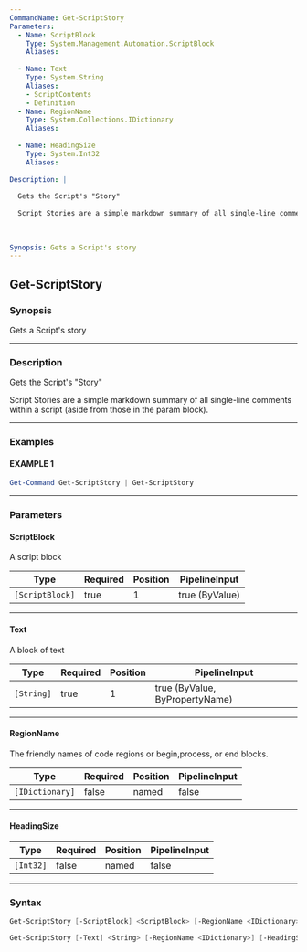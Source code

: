 ```yaml
---
CommandName: Get-ScriptStory
Parameters: 
  - Name: ScriptBlock
    Type: System.Management.Automation.ScriptBlock
    Aliases: 
    
  - Name: Text
    Type: System.String
    Aliases: 
    - ScriptContents
    - Definition
  - Name: RegionName
    Type: System.Collections.IDictionary
    Aliases: 
    
  - Name: HeadingSize
    Type: System.Int32
    Aliases: 
    
Description: |
  
  Gets the Script's "Story"
  
  Script Stories are a simple markdown summary of all single-line comments within a script (aside from those in the param block).
  
  
  
Synopsis: Gets a Script's story
---
```



Get-ScriptStory
---------------


### Synopsis
Gets a Script's story

---


### Description

Gets the Script's "Story"

Script Stories are a simple markdown summary of all single-line comments within a script (aside from those in the param block).

---


### Examples
#### EXAMPLE 1
```PowerShell
Get-Command Get-ScriptStory | Get-ScriptStory
```

---


### Parameters
#### **ScriptBlock**

A script block






|Type           |Required|Position|PipelineInput |
|---------------|--------|--------|--------------|
|`[ScriptBlock]`|true    |1       |true (ByValue)|



---
#### **Text**

A block of text






|Type      |Required|Position|PipelineInput                 |
|----------|--------|--------|------------------------------|
|`[String]`|true    |1       |true (ByValue, ByPropertyName)|



---
#### **RegionName**

The friendly names of code regions or begin,process, or end blocks.






|Type           |Required|Position|PipelineInput|
|---------------|--------|--------|-------------|
|`[IDictionary]`|false   |named   |false        |



---
#### **HeadingSize**




|Type     |Required|Position|PipelineInput|
|---------|--------|--------|-------------|
|`[Int32]`|false   |named   |false        |



---


### Syntax
```PowerShell
Get-ScriptStory [-ScriptBlock] <ScriptBlock> [-RegionName <IDictionary>] [-HeadingSize <Int32>] [<CommonParameters>]
```
```PowerShell
Get-ScriptStory [-Text] <String> [-RegionName <IDictionary>] [-HeadingSize <Int32>] [<CommonParameters>]
```
